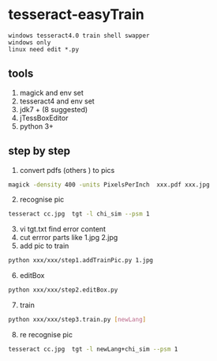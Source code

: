 # tesseract-easyTrain
    windows tesseract4.0 train shell swapper
    windows only  
    linux need edit *.py 

## tools
1. magick and env set
2. tesseract4 and env set  
3. jdk7 + (8 suggested)
4. jTessBoxEditor 
5. python 3+

## step by step
1. convert pdfs (others ) to pics
```bash
magick -density 400 -units PixelsPerInch  xxx.pdf xxx.jpg
```
2. recognise pic 
```bash
tesseract cc.jpg  tgt -l chi_sim --psm 1
```
3. vi tgt.txt
    find error content
4. cut errror parts 
    like  1.jpg 2.jpg
5. add pic to train
```bash
python xxx/xxx/step1.addTrainPic.py 1.jpg
```
6. editBox
```bash
python xxx/xxx/step2.editBox.py
```
7. train
```bash
python xxx/xxx/step3.train.py [newLang]
```
8. re recognise pic 
```bash
tesseract cc.jpg  tgt -l newLang+chi_sim --psm 1
```
